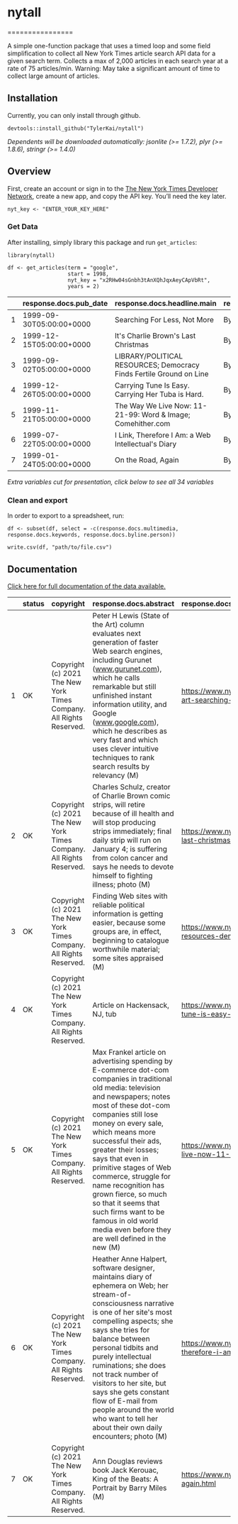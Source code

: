 # nytall

================

A simple one-function package that uses a timed loop and some field
simplification to collect all New York Times article search API data for
a given search term. Collects a max of 2,000 articles in each search
year at a rate of 75 articles/min. Warning: May take a significant
amount of time to collect large amount of articles.

## Installation

Currently, you can only install through github.

    devtools::install_github("TylerKai/nytall")

*Dependents will be downloaded automatically: jsonlite (>= 1.7.2), plyr
(>= 1.8.6), stringr (>= 1.4.0)*

## Overview

First, create an account or sign in to the [The New York Times Developer
Network](https://developer.nytimes.com/), create a new app, and copy the
API key. You’ll need the key later.

    nyt_key <- "ENTER_YOUR_KEY_HERE"

### Get Data

After installing, simply library this package and run `get_articles`:

    library(nytall)

    df <- get_articles(term = "google",
                       start = 1998,
                       nyt_key = "x2RHw04sGnbh3tAnXQhJqxAeyCApVbRt",
                       years = 2)

|  | response.docs.pub_date | response.docs.headline.main | response.docs.byline.original |
|-|:--|:--|:--|
| 1 | 1999-09-30T05:00:00+0000 | Searching For Less, Not More | By Peter H. Lewis |
| 2 | 1999-12-15T05:00:00+0000 | It's Charlie Brown's Last Christmas | By Rick Lyman |
| 3 | 1999-09-02T05:00:00+0000 | LIBRARY/POLITICAL RESOURCES; Democracy Finds Fertile Ground on Line | By Steven R. Knowlton |
| 4 | 1999-12-26T05:00:00+0000 | Carrying Tune Is Easy. Carrying Her Tuba is Hard. | By Margo Nash |
| 5 | 1999-11-21T05:00:00+0000 | The Way We Live Now: 11-21-99: Word & Image; Comehither.com | By Max Frankel |
| 6 | 1999-07-22T05:00:00+0000 | I Link, Therefore I Am: a Web Intellectual's Diary | By Katie Hafner |
| 7 | 1999-01-24T05:00:00+0000 | On the Road, Again | By Ann Douglas |

*Extra variables cut for presentation, click below to see all 34 variables*

### Clean and export

In order to export to a spreadsheet, run:

    df <- subset(df, select = -c(response.docs.multimedia, response.docs.keywords, response.docs.byline.person))

    write.csv(df, "path/to/file.csv")

## Documentation

[Click here for full documentation of the data
available.](https://developer.nytimes.com/docs/articlesearch-product/1/types/Article)

|  | status | copyright | response.docs.abstract | response.docs.web_url | response.docs.snippet | response.docs.lead_paragraph | response.docs.print_section | response.docs.print_page | response.docs.source | response.docs.pub_date | response.docs.document_type | response.docs.news_desk | response.docs.section_name | response.docs.type_of_material | response.docs._id | response.docs.word_count | response.docs.uri | response.docs.subsection_name | response.docs.headline.main | response.docs.headline.kicker | response.docs.headline.content_kicker | response.docs.headline.print_headline | response.docs.headline.name | response.docs.headline.seo | response.docs.headline.sub | response.docs.byline.original | response.docs.byline.organization | response.meta.hits | response.meta.offset | response.meta.time | keyword |
|---|:--|:--|:--|:--|:--|:--|:--|:--|:--|:--|:--|:--|:--|:--|:--|:--|:--|:--|:--|:--|:--|:--|:--|:--|:--|:--|:--|:--|:--|:--|:--|
| 1 | OK | Copyright (c) 2021 The New York Times Company. All Rights Reserved. | Peter H Lewis (State of the Art) column evaluates next generation of faster Web search engines, including Gurunet (www.gurunet.com), which he calls remarkable but still unfinished instant information utility, and Google (www.google.com), which he describes as very fast and which uses clever intuitive techniques to rank search results by relevancy (M) | https://www.nytimes.com/1999/09/30/technology/state-of-the-art-searching-for-less-not-more.html | Peter H Lewis (State of the Art) column evaluates next generation of faster Web search engines, including Gurunet (www.gurunet.com), which he calls remarkable but still unfinished instant information utility, and Google (www.google.com), which he ... | IMAGINE New York's Greenwich Village with millions of jumbled streets, add Tokyo's chaotic street numbering system, have it grow faster than Las Vegas, Nev., with a million new addresses a day, add all the languages of the United Nations, and make sure that every map is hopelessly outdated. That is today's World Wide Web. | G | 1 | The New York Times | 1999-09-30T05:00:00+0000 | article | Circuits | Technology | News | nyt://article/03280f81-2dad-5081-b5c0-67a281b1bedc | 1178 | nyt://article/03280f81-2dad-5081-b5c0-67a281b1bedc | NA | Searching For Less, Not More | STATE OF THE ART | NA | STATE OF THE ART; Searching For Less, Not More | NA | NA | NA | By Peter H. Lewis | NA | 7 | 0 | 13 | google |
| 2 | OK | Copyright (c) 2021 The New York Times Company. All Rights Reserved. | Charles Schulz, creator of Charlie Brown comic strips, will retire because of ill health and will stop producing strips immediately; final daily strip will run on January 4; is suffering from colon cancer and says he needs to devote himself to fighting illness; photo (M) | https://www.nytimes.com/1999/12/15/us/it-s-charlie-brown-s-last-christmas.html | Charles Schulz, creator of Charlie Brown comic strips, will retire because of ill health and will stop producing strips immediately; final daily strip will run on January 4; is suffering from colon cancer and says he needs to devote himself to fig... | You're on your own, Charlie Brown. | A | 18 | The New York Times | 1999-12-15T05:00:00+0000 | article | National Desk | U.S. | News | nyt://article/78aa22a3-1544-52b3-bb49-87393af645af | 730 | nyt://article/78aa22a3-1544-52b3-bb49-87393af645af | NA | It's Charlie Brown's Last Christmas | NA | NA | It's Charlie Brown's Last Christmas | NA | NA | NA | By Rick Lyman | NA | 7 | 0 | 13 | google |
| 3 | OK | Copyright (c) 2021 The New York Times Company. All Rights Reserved. | Finding Web sites with reliable political information is getting easier, because some groups are, in effect, beginning to catalogue worthwhile material; some sites appraised (M) | https://www.nytimes.com/1999/09/02/technology/librarypolitical-resources-democracy-finds-fertile-ground-on-line.html | Finding Web sites with reliable political information is getting easier, because some groups are, in effect, beginning to catalogue worthwhile material; some sites appraised (M) | RELIABLE INFORMATION | G | 10 | The New York Times | 1999-09-02T05:00:00+0000 | article | Circuits | Technology | News | nyt://article/4e8aec4b-637f-5e1f-a883-1c21fd43367f | 792 | nyt://article/4e8aec4b-637f-5e1f-a883-1c21fd43367f | NA | LIBRARY/POLITICAL RESOURCES; Democracy Finds Fertile Ground on Line | NA | NA | LIBRARY/POLITICAL RESOURCES; Democracy Finds Fertile Ground on Line | NA | NA | NA | By Steven R. Knowlton | NA | 7 | 0 | 13 | google |
| 4 | OK | Copyright (c) 2021 The New York Times Company. All Rights Reserved. | Article on Hackensack, NJ, tub | https://www.nytimes.com/1999/12/26/nyregion/music-carrying-tune-is-easy-carrying-her-tuba-is-hard.html | Article on Hackensack, NJ, tub | What's the hardest thing about playing the tuba? | NJ | 14 | The New York Times | 1999-12-26T05:00:00+0000 | article | New Jersey Weekly Desk | New York | News | nyt://article/c444c39e-40e4-539b-86b2-92ce6a9be187 | 810 | nyt://article/c444c39e-40e4-539b-86b2-92ce6a9be187 | NA | Carrying Tune Is Easy. Carrying Her Tuba is Hard. | MUSIC | NA | MUSIC; Carrying Tune Is Easy. Carrying Her Tuba is Hard. | NA | NA | NA | By Margo Nash | NA | 7 | 0 | 13 | google |
| 5 | OK | Copyright (c) 2021 The New York Times Company. All Rights Reserved. | Max Frankel article on advertising spending by E-commerce dot-com companies in traditional old media: television and newspapers; notes most of these dot-com companies still lose money on every sale, which means more successful their ads, greater their losses; says that even in primitive stages of Web commerce, struggle for name recognition has grown fierce, so much so that it seems that such firms want to be famous in old world media even before they are well defined in the new (M) | https://www.nytimes.com/1999/11/21/magazine/the-way-we-live-now-11-21-99-word-image-comehithercom.html | Max Frankel article on advertising spending by E-commerce dot-com companies in traditional old media: television and newspapers; notes most of these dot-com companies still lose money on every sale, which means more successful their ads, greater t... | So how come my television screen and newspapers are filling up with come-ons for dot-coms? Besides cars and telephones, the ads on ''Ally McBeal'' are pushing eToys.com and petstore.com and drugstore.com. Dot-coms flash on my screen between murders and disasters on the 11 o'clock news. Ads in The Times shout Yahoo and Excite and eBay and E*Trade and ask me to think AltaVista every time I dream of Michelangelo's ceiling. | 6 | 52 | The New York Times | 1999-11-21T05:00:00+0000 | article | Magazine Desk | Magazine | News | nyt://article/596bfa62-a327-59d9-8671-f4a4637ae9e6 | 966 | nyt://article/596bfa62-a327-59d9-8671-f4a4637ae9e6 | NA | The Way We Live Now: 11-21-99: Word & Image; Comehither.com | NA | NA | The Way We Live Now: 11-21-99: Word & Image; Comehither.com | NA | NA | NA | By Max Frankel | NA | 7 | 0 | 13 | google |
| 6 | OK | Copyright (c) 2021 The New York Times Company. All Rights Reserved. | Heather Anne Halpert, software designer, maintains diary of ephemera on Web; her stream-of-consciousness narrative is one of her site's most compelling aspects; she says she tries for balance between personal tidbits and purely intellectual ruminations; she does not track number of visitors to her site, but says she gets constant flow of E-mail from people around the world who want to tell her about their own daily encounters; photo (M) | https://www.nytimes.com/1999/07/22/technology/i-link-therefore-i-am-a-web-intellectual-s-diary.html | Heather Anne Halpert, software designer, maintains diary of ephemera on Web; her stream-of-consciousness narrative is one of her site's most compelling aspects; she says she tries for balance between personal tidbits and purely intellectual rumina... | ONCE in a great while a Web site appears, seemingly out of nowhere, and casts a spell. Such is the case with Lemonyellow.com, an on-line intellectual diary that makes the reader want to dig deeper and deeper. | G | 7 | The New York Times | 1999-07-22T05:00:00+0000 | article | Circuits | Technology | News | nyt://article/03d2f270-b8f3-581e-8488-f06492a9f936 | 981 | nyt://article/03d2f270-b8f3-581e-8488-f06492a9f936 | NA | I Link, Therefore I Am: a Web Intellectual's Diary | NA | NA | I Link, Therefore I Am: a Web Intellectual's Diary | NA | NA | NA | By Katie Hafner | NA | 7 | 0 | 13 | google |
| 7 | OK | Copyright (c) 2021 The New York Times Company. All Rights Reserved. | Ann Douglas reviews book Jack Kerouac, King of the Beats: A Portrait by Barry Miles (M) | https://www.nytimes.com/1999/01/24/books/on-the-road-again.html | Ann Douglas reviews book Jack Kerouac, King of the Beats: A Portrait by Barry Miles (M) | JACK KEROUAC, KING OF THE BEATSA Portrait.By Barry Miles.332 pp. New York:Henry Holt & Company. $25. | 7 | 21 | The New York Times | 1999-01-24T05:00:00+0000 | article | Book Review Desk | Books | Review | nyt://article/059bf497-57d2-537b-bf2d-39a8901ee2ea | 1443 | nyt://article/059bf497-57d2-537b-bf2d-39a8901ee2ea | Book Review | On the Road, Again | NA | NA | On the Road, Again | NA | NA | NA | By Ann Douglas | NA | 7 | 0 | 13 | google |


